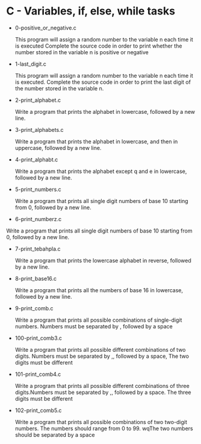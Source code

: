 # C - Variables, if, else, while tasks

- 0-positive_or_negative.c

	This program will assign a random number to the variable n each time it is executed Complete the source code in order to print whether the number stored in the variable n is positive or negative

- 1-last_digit.c

	This program will assign a random number to the variable n each time it is executed. Complete the source code in order to print the last digit of the number stored in the variable n.

- 2-print_alphabet.c

	Write a program that prints the alphabet in lowercase, followed by a new line.

- 3-print_alphabets.c
	
	Write a program that prints the alphabet in lowercase, and then in uppercase, followed by a new line. 

- 4-print_alphabt.c

	Write a program that prints the alphabet except q and e in lowercase, followed by a new line.


- 5-print_numbers.c

	Write a program that prints all single digit numbers of base 10 starting from 0, followed by a new line.


- 6-print_numberz.c

Write a program that prints all single digit numbers of base 10 starting from 0, followed by a new line.


- 7-print_tebahpla.c

	Write a program that prints the lowercase alphabet in reverse, followed by a new line.


- 8-print_base16.c

	Write a program that prints all the numbers of base 16 in lowercase, followed by a new line.


- 9-print_comb.c

	 Write a program that prints all possible combinations of single-digit numbers. Numbers must be separated by , followed by a space


- 100-print_comb3.c

	Write a program that prints all possible different combinations of two digits. Numbers must be separated by ,, followed by a space, The two digits must be different


- 101-print_comb4.c

	Write a program that prints all possible different combinations of three digits.Numbers must be separated by ,, followed by a space. The three digits must be different


- 102-print_comb5.c

	Write a program that prints all possible combinations of two two-digit numbers. The numbers should range from 0 to 99. wqThe two numbers should be separated by a space
